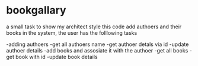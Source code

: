 # bookgallary
a small task to show my architect style 
this code add authoers and their books in the system, the user has the folllowing tasks 

-adding authoers
-get all authoers name
-get authoer detals via id
-update authoer details
-add books and assosiate it with the authoer
-get all books
-get book with id
-update book details
